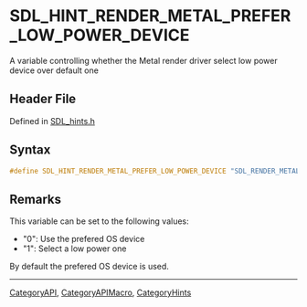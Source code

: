 # SDL_HINT_RENDER_METAL_PREFER_LOW_POWER_DEVICE

A variable controlling whether the Metal render driver select low power device over default one

## Header File

Defined in [SDL_hints.h](https://github.com/libsdl-org/SDL/blob/SDL2/include/SDL_hints.h)

## Syntax

```c
#define SDL_HINT_RENDER_METAL_PREFER_LOW_POWER_DEVICE "SDL_RENDER_METAL_PREFER_LOW_POWER_DEVICE"
```

## Remarks

This variable can be set to the following values:

- "0": Use the prefered OS device
- "1": Select a low power one

By default the prefered OS device is used.

----
[CategoryAPI](CategoryAPI), [CategoryAPIMacro](CategoryAPIMacro), [CategoryHints](CategoryHints)

